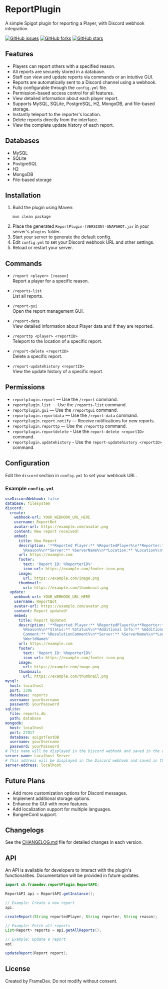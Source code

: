 # ReportPlugin

A simple Spigot plugin for reporting a Player, with Discord webhook integration.

[![GitHub issues](https://img.shields.io/github/issues/frame-dev/ReportPlugin.svg)](https://github.com/frame-dev/ReportPlugin/issues)
[![GitHub forks](https://img.shields.io/github/forks/frame-dev/ReportPlugin.svg)](https://github.com/frame-dev/ReportPlugin/network/members)
[![GitHub stars](https://img.shields.io/github/stars/frame-dev/ReportPlugin.svg)](https://github.com/frame-dev/ReportPlugin/stargazers)

## Features

- Players can report others with a specified reason.
- All reports are securely stored in a database.
- Staff can view and update reports via commands or an intuitive GUI.
- Reports are automatically sent to a Discord channel using a webhook.
- Fully configurable through the `config.yml` file.
- Permission-based access control for all features.
- View detailed information about each player report.
- Supports MySQL, SQLite, PostgreSQL, H2, MongoDB, and file-based storage.
- Instantly teleport to the reporter's location.
- Delete reports directly from the interface.
- View the complete update history of each report.

## Databases

- MySQL
- SQLite
- PostgreSQL
- H2
- MongoDB
- File-based storage

## Installation

1. Build the plugin using Maven:
    ```bash
    mvn clean package
    ```
2. Place the generated `ReportPlugin-[VERSION]-SNAPSHOT.jar` in your server's `plugins` folder.
3. Start your server to generate the default config.
4. Edit `config.yml` to set your Discord webhook URL and other settings.
5. Reload or restart your server.

## Commands

- `/report <player> [reason]`  
  Report a player for a specific reason.

- `/reports-list`  
  List all reports.

- `/report-gui`  
  Open the report management GUI.

- `/report-data`  
  View detailed information about Player data and if they are reported.

- `/reporttp <player> <reportID>`  
  Teleport to the location of a specific report.

- `/report-delete <reportID>`  
  Delete a specific report.

- `/report-updatehistory <reportID>`  
  View the update history of a specific report.

## Permissions

- `reportplugin.report` — Use the `/report` command.
- `reportplugin.list` — Use the `/reports-list` command.
- `reportplugin.gui` — Use the `/reportgui` command.
- `reportplugin.reportdata` — Use the `/report-data` command.
- `reportplugin.report.notify` — Receive notifications for new reports.
- `reportplugin.reporttp` — Use the `/reporttp` command.
- `reportplugin.reportdelete` - Use the `report-delete <reportID>` command.
- `reportplugin.updatehistory` - Use the `report-updatehistory <reportID>` command.

## Configuration

Edit the `discord` section in `config.yml` to set your webhook URL.

### Example `config.yml`

```yaml
useDiscordWebhook: false
database: filesystem
discord:
  create:
    webhook-url: YOUR_WEBHOOK_URL_HERE
    username: ReportBot
    avatar-url: https://example.com/avatar.png
    content: New report received!
    embed:
      title: New Report
      description: '**Reported Player:** %ReportedPlayer%\n**Reporter:** %Reporter%\n**Reason:**
        %Reason%\n**Server:** %ServerName%\n**Location:** %Location%\n**World:** %WorldName%'
      url: https://example.com
      footer:
        text: 'Report ID: %ReporterID%'
        icon-url: https://example.com/footer-icon.png
      image:
        url: https://example.com/image.png
      thumbnail:
        url: https://example.com/thumbnail.png
  update:
    webhook-url: YOUR_WEBHOOK_URL_HERE
    username: ReportBot
    avatar-url: https://example.com/avatar.png
    content: Report updated!
    embed:
      title: Report Updated
      description: '**Reported Player:** %ReportedPlayer%\n**Reporter:** %Reporter%\n**Reason:**
        %Reason%\n**Status:** %Status%\n**Additional Info:** %AdditionalInfo%\n**Resolution
        Comment:** %ResolutionComment%\n**Server:** %ServerName%\n**Location:** %Location%\n**World:**
        %WorldName%'
      url: https://example.com
      footer:
        text: 'Report ID: %ReporterID%'
        icon-url: https://example.com/footer-icon.png
      image:
        url: https://example.com/image.png
      thumbnail:
        url: https://example.com/thumbnail.png
mysql:
  host: localhost
  port: 3306
  database: reports
  username: yourUsername
  password: yourPassword
sqlite:
  file: reports.db
  path: database
mongodb:
  host: localhost
  port: 27017
  database: spigotTestDB
  username: yourUsername
  password: yourPassword
# This name will be displayed in the Discord webhook and saved in the database.
server-name: Localhost Server
# This address will be displayed in the Discord webhook and saved in the database.
server-address: localhost
```

## Future Plans

- Add more customization options for Discord messages.
- Implement additional storage options.
- Enhance the GUI with more features.
- Add localization support for multiple languages.
- BungeeCord support.

## Changelogs

See the [CHANGELOG.md](CHANGELOG.md) file for detailed changes in each version.

## API

An API is available for developers to interact with the plugin's functionalities. Documentation will be provided in
future updates.

```java 
import ch.framedev.reportPlugin.ReportAPI;

ReportAPI api = ReportAPI.getInstance();

// Example: Create a new report
api.

createReport(String reportedPlayer, String reporter, String reason);

// Example: Fetch all reports
List<Report> reports = api.getAllReports();

// Example: Update a report
api.

updateReport(Report report);
```

## License

Created by FrameDev. Do not modify without consent.
